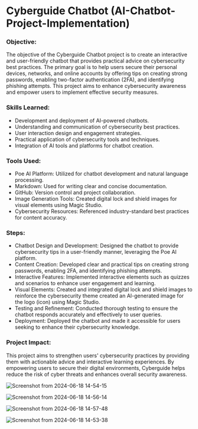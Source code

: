 # Cyberguide Chatbot (AI-Chatbot-Project-Implementation)

### Objective:
The objective of the Cyberguide Chatbot project is to create an interactive and user-friendly chatbot that provides practical advice on cybersecurity best practices. The primary goal is to help users secure their personal devices, networks, and online accounts by offering tips on creating strong passwords, enabling two-factor authentication (2FA), and identifying phishing attempts. This project aims to enhance cybersecurity awareness and empower users to implement effective security measures.

### Skills Learned:

- Development and deployment of AI-powered chatbots.
- Understanding and communication of cybersecurity best practices.
- User interaction design and engagement strategies.
- Practical application of cybersecurity tools and techniques.
- Integration of AI tools and platforms for chatbot creation.

### Tools Used:

- Poe AI Platform: Utilized for chatbot development and natural language processing.
- Markdown: Used for writing clear and concise documentation.
- GitHub: Version control and project collaboration.
- Image Generation Tools: Created digital lock and shield images for visual elements using Magic Studio.
- Cybersecurity Resources: Referenced industry-standard best practices for content accuracy.

### Steps:

- Chatbot Design and Development: Designed the chatbot to provide cybersecurity tips in a user-friendly manner, leveraging the Poe AI platform.
- Content Creation: Developed clear and practical tips on creating strong passwords, enabling 2FA, and identifying phishing attempts.
- Interactive Features: Implemented interactive elements such as quizzes and scenarios to enhance user engagement and learning.
- Visual Elements: Created and integrated digital lock and shield images to reinforce the cybersecurity theme created an AI-generated image for the logo (icon) using Magic Studio.
- Testing and Refinement: Conducted thorough testing to ensure the chatbot responds accurately and effectively to user queries.
- Deployment: Deployed the chatbot and made it accessible for users seeking to enhance their cybersecurity knowledge.
  
### Project Impact:
This project aims to strengthen users' cybersecurity practices by providing them with actionable advice and interactive learning experiences. By empowering users to secure their digital environments, Cyberguide helps reduce the risk of cyber threats and enhances overall security awareness.


![Screenshot from 2024-06-18 14-54-15](https://github.com/steventelfer/AI-Chatbot-Project-Implementation-/assets/145903293/3288270d-72e5-4b38-a5e3-5fede49fb37a)


![Screenshot from 2024-06-18 14-56-14](https://github.com/steventelfer/AI-Chatbot-Project-Implementation-/assets/145903293/772395f6-96c1-4edc-ab1d-95b178ecf5bb)



![Screenshot from 2024-06-18 14-57-48](https://github.com/steventelfer/AI-Chatbot-Project-Implementation-/assets/145903293/531438cb-062d-46d3-9aa7-c58925557efa)


![Screenshot from 2024-06-18 14-53-38](https://github.com/steventelfer/AI-Chatbot-Project-Implementation-/assets/145903293/23e9986e-41ad-4cbc-9126-8b62c60e43f6)
